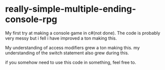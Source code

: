 # really-simple-multiple-ending-console-rpg
My first try at making a console game in c#(not done). The code is probably very messy but i fell i have improved a ton making this.

My understanding of access modifiers grew a ton making this.
my understanding of the switch statement also grew during this.

if you somehow need to use this code in something, feel free to.
